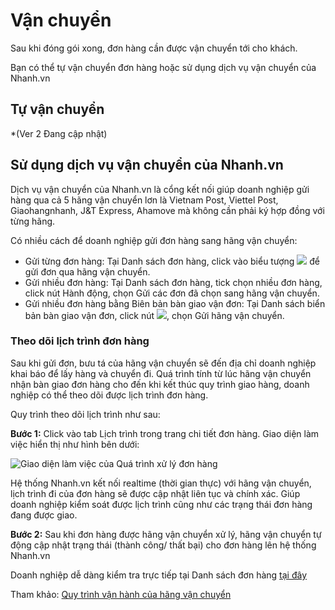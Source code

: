 # Vận chuyển
Sau khi đóng gói xong, đơn hàng cần được vận chuyển tới cho khách.

Bạn có thể tự vận chuyển đơn hàng hoặc sử dụng dịch vụ vận chuyển của Nhanh.vn

## Tự vận chuyển 
*(Ver 2 Đang cập nhật)

## Sử dụng dịch vụ vận chuyển của Nhanh.vn

Dịch vụ vận chuyển của Nhanh.vn là cổng kết nối giúp doanh nghiệp gửi hàng qua cả 5 hãng vận chuyển lơn là Vietnam Post, Viettel Post, Giaohangnhanh, J&T Express, Ahamove mà không cần phải ký hợp đồng với từng hãng.

Có nhiều cách để doanh nghiệp gửi đơn hàng sang hãng vận chuyển:

- Gửi từng đơn hàng: Tại Danh sách đơn hàng, click vào biểu tượng ![](https://raw.githubusercontent.com/nhanhapi/manual/master/docs/don-hang/img/bien-ban-ban-giao-6.png)  để gửi đơn qua hãng vận chuyển.
- Gửi nhiều đơn hàng: Tại Danh sách đơn hàng, tick chọn nhiều đơn hàng, click nút Hành động, chọn Gửi các đơn đã chọn sang hãng vận chuyển.
- Gửi nhiều đơn hàng bằng Biên bản bàn giao vận đơn: Tại Danh sách biển bản bàn giao vận đơn, click nút ![](https://raw.githubusercontent.com/nhanhapi/manual/master/docs/don-hang/img/bien-ban-ban-giao-3.png), chọn Gửi hãng vận chuyển.

### Theo dõi lịch trình đơn hàng
Sau khi gửi đơn, bưu tá của hãng vận chuyển sẽ đến địa chỉ doanh nghiệp khai báo để lấy hàng và chuyển đi. Quá trình tính từ lúc hãng vận chuyển nhận bàn giao đơn hàng cho đến khi kết thúc quy trình giao hàng, doanh nghiệp có thể theo dõi được lịch trình đơn hàng.

Quy trình theo dõi lịch trình như sau:

**Bước 1:** Click vào tab Lịch trình trong trang chi tiết đơn hàng. Giao diện làm việc hiển thị như hình bên dưới:

![Giao diện làm việc của Quá trình xử lý đơn hàng](https://raw.githubusercontent.com/nhanhapi/manual/master/docs/don-hang/img/van-chuyen%20-%201.png)

Hệ thống Nhanh.vn kết nối realtime (thời gian thực) với hãng vận chuyển, lịch trình đi của đơn hàng sẽ được cập nhật liên tục và chính xác. Giúp doanh nghiệp kiểm soát được lịch trình cũng như các trạng thái đơn hàng đang được giao. 

**Bước 2:** Sau khi đơn hàng được hãng vận chuyển xử lý, hãng vận chuyển tự động cập nhật trạng thái (thành công/ thất bại) cho đơn hàng lên hệ thống Nhanh.vn

Doanh nghiệp dễ dàng kiểm tra trực tiếp tại Danh sách đơn hàng [tại đây](https://new.nhanh.vn/order/manage/index)

Tham khảo: [Quy trình vận hành của hãng vận chuyển](link)

